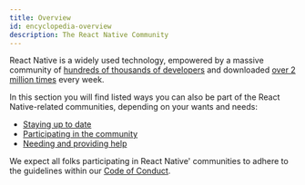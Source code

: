 ```yaml
---
title: Overview
id: encyclopedia-overview
description: The React Native Community
---
```


React Native is a widely used technology, empowered by a massive community of [hundreds of thousands of developers](https://github.com/facebook/react-native/stargazers) and downloaded [over 2 million times](https://www.npmjs.com/package/react-native) every week.

In this section you will find listed ways you can also be part of the React Native-related communities, depending on your wants and needs:

- [Staying up to date](staying-updated)
- [Participating in the community](communities)
- [Needing and providing help](support)

We expect all folks participating in React Native' communities to adhere to the guidelines within our [Code of Conduct](https://github.com/facebook/react-native/blob/main/CODE_OF_CONDUCT.md).
